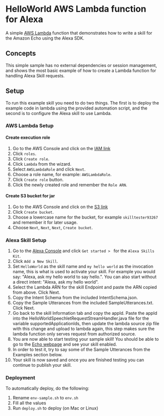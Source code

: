 # HelloWorld AWS Lambda function for Alexa

A simple [AWS Lambda](http://aws.amazon.com/lambda) function that demonstrates how to write a skill for the Amazon Echo using the Alexa SDK.

## Concepts

This simple sample has no external dependencies or session management, and shows the most basic example of how to create a Lambda function for handling Alexa Skill requests.

## Setup

To run this example skill you need to do two things. The first is to deploy the example code in lambda using the provided automation script, and the second is to configure the Alexa skill to use Lambda.

### AWS Lambda Setup

#### Create execution role

1. Go to the AWS Console and click on the [IAM link](https://console.aws.amazon.com/iam/home?region=us-east-1#/home)
1. Click `roles`.
1. Click `Create role`.
1. Click `Lambda` from the wizard.
1. Select `AWSLambdaRole` and click `Next`.
1. Choose a role name, for example: `AWSLambdaRole`.
1. Click `Create role` button.
1. Click the newly created role and remember the `Role ARN`.

#### Create S3 bucket for jar

1. Go to the AWS Console and click on the [S3 link](https://s3.console.aws.amazon.com/s3/home?region=us-east-1#)
1. Click `Create bucket`.
1. Choose a lowercase name for the bucket, for example `skilltester93267` and remember it for later usage.
1. Choose `Next`, `Next`, `Next`, `Create bucket`.

### Alexa Skill Setup

1. Go to the [Alexa Console](https://developer.amazon.com/edw/home.html) and click `Get started > ` for the `Alexa Skills Kit`.
1. Click `Add a New Skill`.
1. Set `HelloWorld` as the skill name and `my hello world` as the invocation name, this is what is used to activate your skill. For example you would say: "Alexa, ask my hello world to say hello.". You can also start without a direct intent: "Alexa, ask my hello world".
1. Select the Lambda ARN for the skill Endpoint and paste the ARN copied from above. Click Next.
1. Copy the Intent Schema from the included IntentSchema.json.
1. Copy the Sample Utterances from the included SampleUtterances.txt. Click Next.
1. Go back to the skill Information tab and copy the appId. Paste the appId into the HelloWorldSpeechletRequestStreamHandler.java file for the variable supportedApplicationIds,
   then update the lambda source zip file with this change and upload to lambda again, this step makes sure the lambda function only serves request from authorized source.
1. You are now able to start testing your sample skill! You should be able to go to the [Echo webpage](http://echo.amazon.com/#skills) and see your skill enabled.
1. In order to test it, try to say some of the Sample Utterances from the Examples section below.
1. Your skill is now saved and once you are finished testing you can continue to publish your skill.

### Deployment

To automatically deploy, do the following:

1. Rename `env-sample.sh` to `env.sh`
1. Fill all the values
1. Run `deploy.sh` to deploy (on Mac or Linux) 
